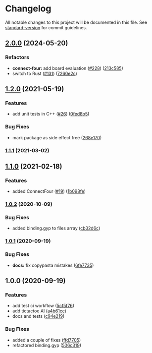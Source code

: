 # Changelog

All notable changes to this project will be documented in this file. See [standard-version](https://github.com/conventional-changelog/standard-version) for commit guidelines.

## [2.0.0](https://github.com/skyra-project/ai/compare/v1.2.1...v2.0.0) (2024-05-20)

### Refactors

-   **connect-four:** add board evaluation ([#228](https://github.com/skyra-project/ai/issues/228)) ([213c585](https://github.com/skyra-project/ai/commit/213c58579d3937798a41e7ea0dbf7fde2b228ccf))
-   switch to Rust ([#131](https://github.com/skyra-project/ai/issues/131)) ([7260e2c](https://github.com/skyra-project/ai/commit/7260e2c7d95e3d8a22280ab50dc23f928d94bb53))

## [1.2.0](https://github.com/skyra-project/ai/compare/v1.1.1...v1.2.0) (2021-05-19)

### Features

-   add unit tests in C++ ([#26](https://github.com/skyra-project/ai/issues/26)) ([0fed8b5](https://github.com/skyra-project/ai/commit/0fed8b5d54373fd2458dfacb4d84712a2f30b2d1))

### Bug Fixes

-   mark package as side effect free ([268e170](https://github.com/skyra-project/ai/commit/268e1702d94c94c7c98111e173f706a7359e96dd))

### [1.1.1](https://github.com/skyra-project/ai/compare/v1.1.0...v1.1.1) (2021-03-02)

## [1.1.0](https://github.com/skyra-project/ai/compare/v1.0.2...v1.1.0) (2021-02-18)

### Features

-   added ConnectFour ([#19](https://github.com/skyra-project/ai/issues/19)) ([1b098fe](https://github.com/skyra-project/ai/commit/1b098fe21d7a4aa1bbdbe691c4c296503c3a9e9d))

### [1.0.2](https://github.com/skyra-project/ai/compare/v1.0.1...v1.0.2) (2020-10-09)

### Bug Fixes

-   added binding.gyp to files array ([cb32d6c](https://github.com/skyra-project/ai/commit/cb32d6cd990351c07af182c934dad9de567ac5b7))

### [1.0.1](https://github.com/skyra-project/ai/compare/v1.0.0...v1.0.1) (2020-09-19)

### Bug Fixes

-   **docs:** fix copypasta mistakes ([6fe7735](https://github.com/skyra-project/ai/commit/6fe7735d0383ea9409cb819bd6ebf378827c2457))

## 1.0.0 (2020-09-19)

### Features

-   add test ci workflow ([5cf5f76](https://github.com/skyra-project/ai/commit/5cf5f764536b0eb113161ea2845dbba9788e3814))
-   add tictactoe AI ([a4b61cc](https://github.com/skyra-project/ai/commit/a4b61cc991eba53a6f0f5d292f9721e0cfe0a958))
-   docs and tests ([c94e219](https://github.com/skyra-project/ai/commit/c94e219fd7dca1eabd338ccbd5e04983605cd7b9))

### Bug Fixes

-   added a couple of fixes ([ffd7705](https://github.com/skyra-project/ai/commit/ffd770515b7cc1f9cd652a064a3c5f925f9bb28e))
-   refactored binding.gyp ([506c319](https://github.com/skyra-project/ai/commit/506c319930ceb71b8888629c73e273345cb64c68))
